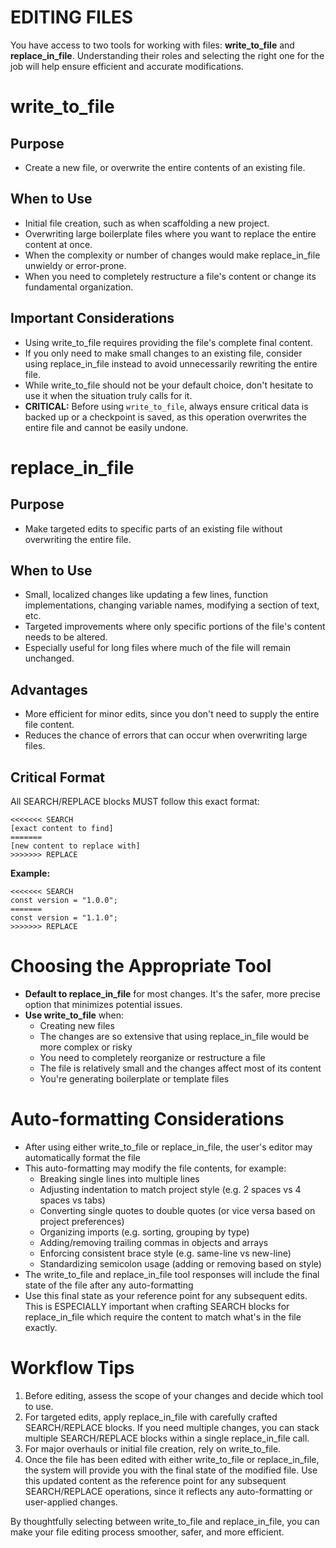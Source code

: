 # EDITING FILES

You have access to two tools for working with files: **write_to_file** and **replace_in_file**. Understanding their roles and selecting the right one for the job will help ensure efficient and accurate modifications.

# write_to_file

## Purpose

- Create a new file, or overwrite the entire contents of an existing file.

## When to Use

- Initial file creation, such as when scaffolding a new project.  
- Overwriting large boilerplate files where you want to replace the entire content at once.
- When the complexity or number of changes would make replace_in_file unwieldy or error-prone.
- When you need to completely restructure a file's content or change its fundamental organization.

## Important Considerations

- Using write_to_file requires providing the file's complete final content.  
- If you only need to make small changes to an existing file, consider using replace_in_file instead to avoid unnecessarily rewriting the entire file.
- While write_to_file should not be your default choice, don't hesitate to use it when the situation truly calls for it.
- **CRITICAL:** Before using `write_to_file`, always ensure critical data is backed up or a checkpoint is saved, as this operation overwrites the entire file and cannot be easily undone.

# replace_in_file

## Purpose

- Make targeted edits to specific parts of an existing file without overwriting the entire file.

## When to Use

- Small, localized changes like updating a few lines, function implementations, changing variable names, modifying a section of text, etc.
- Targeted improvements where only specific portions of the file's content needs to be altered.
- Especially useful for long files where much of the file will remain unchanged.

## Advantages

- More efficient for minor edits, since you don't need to supply the entire file content.  
- Reduces the chance of errors that can occur when overwriting large files.

## Critical Format

All SEARCH/REPLACE blocks MUST follow this exact format:

```
<<<<<<< SEARCH
[exact content to find]
=======
[new content to replace with]
>>>>>>> REPLACE
```

**Example:**
```
<<<<<<< SEARCH
const version = "1.0.0";
=======
const version = "1.1.0";
>>>>>>> REPLACE
```

# Choosing the Appropriate Tool

- **Default to replace_in_file** for most changes. It's the safer, more precise option that minimizes potential issues.
- **Use write_to_file** when:
  - Creating new files
  - The changes are so extensive that using replace_in_file would be more complex or risky
  - You need to completely reorganize or restructure a file
  - The file is relatively small and the changes affect most of its content
  - You're generating boilerplate or template files

# Auto-formatting Considerations

- After using either write_to_file or replace_in_file, the user's editor may automatically format the file
- This auto-formatting may modify the file contents, for example:
  - Breaking single lines into multiple lines
  - Adjusting indentation to match project style (e.g. 2 spaces vs 4 spaces vs tabs)
  - Converting single quotes to double quotes (or vice versa based on project preferences)
  - Organizing imports (e.g. sorting, grouping by type)
  - Adding/removing trailing commas in objects and arrays
  - Enforcing consistent brace style (e.g. same-line vs new-line)
  - Standardizing semicolon usage (adding or removing based on style)
- The write_to_file and replace_in_file tool responses will include the final state of the file after any auto-formatting
- Use this final state as your reference point for any subsequent edits. This is ESPECIALLY important when crafting SEARCH blocks for replace_in_file which require the content to match what's in the file exactly.

# Workflow Tips

1. Before editing, assess the scope of your changes and decide which tool to use.
2. For targeted edits, apply replace_in_file with carefully crafted SEARCH/REPLACE blocks. If you need multiple changes, you can stack multiple SEARCH/REPLACE blocks within a single replace_in_file call.
3. For major overhauls or initial file creation, rely on write_to_file.
4. Once the file has been edited with either write_to_file or replace_in_file, the system will provide you with the final state of the modified file. Use this updated content as the reference point for any subsequent SEARCH/REPLACE operations, since it reflects any auto-formatting or user-applied changes.

By thoughtfully selecting between write_to_file and replace_in_file, you can make your file editing process smoother, safer, and more efficient.
